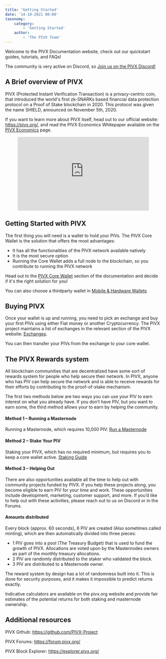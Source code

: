 ```yaml
---
title: 'Getting Started'
date: '14-10-2021 00:00'
taxonomy:
    category:
        - 'Getting Started'
    author:
        - 'The PIVX Team'
---
```


Welcome to the PIVX Documentation website, check out our quickstart guides, tutorials, and FAQs!

The community is very active on Discord, so [Join us on the PIVX Discord!](https://discord.pivx.org/)

## A Brief overview of PIVX

PIVX (Protected Instant Verification Transaction) is a privacy-centric coin, that introduced the world's first zk-SNARKs based financial data protection protocol on a Proof of Stake blockchain in 2020. This protocol was given the name SHIELD, announced on November 5th, 2020.

If you want to learn more about PIVX itself, head out to our official website: https://pivx.org/, and read the PIVX Economics Whitepaper available on the [PIVX Economics](https://pivx.org/economics?target=_blank) page.

<center>
<iframe width="424" height="238" src="https://www.youtube.com/embed/bS0949CgF_Q" title="YouTube video player" frameborder="0" allow="accelerometer; autoplay; clipboard-write; encrypted-media; gyroscope; picture-in-picture" allowfullscreen></iframe>
</center>

## Getting Started with PIVX

The first thing you will need is a wallet to hold your PIVs. The PIVX Core Wallet is the solution that offers the most advantages:
* It has all the functionalities of the PIVX network available natively
* It is the most secure option
* Running the Core Wallet adds a full node to the blockchain, so you contribute to running the PIVX network

Head out to the [PIVX Core Wallet](/pivx-core-wallet) section of the documentation and decide if it's the right solution for you!

You can also choose a thirdparty wallet in [Mobile & Hardware Wallets](/mobile-hardware-wallets)

## Buying PIVX

Once your wallet is up and running, you need to pick an exchange and buy your first PIVs using either Fiat money or another Cryptocurrency. The PIVX project maintains a list of exchanges in the relevant section of the PIVX website: [Exchanges](https://pivx.org/exchanges).

You can then transfer your PIVs from the exchange to your core wallet.

## The PIVX Rewards system

All blockchain communities that are decentralized have some sort of rewards system for people who help secure their network.
In PIVX, anyone who has PIV can help secure the network and is able to receive rewards for their efforts by contributing to the proof-of-stake mechanism.

The first two methods below are two ways you can use your PIV to earn interest on what you already have. If you don’t have PIV, but you want to earn some, the third method allows your to earn by helping the community.

#### Method 1 – Running a Masternode
Running a Masternode, which requires 10,000 PIV. [Run a Masternode](/masternodes-and-governance)

#### Method 2 – Stake Your PIV
Staking your PIVX, which has no required minimum, but requires you to keep a core wallet active. [Staking Guide](/staking)

#### Method 3 – Helping Out
There are also opportunities available all the time to help out with community projects funded by PIVX. If you help these projects along, you become eligible to earn PIV for your time and work. These opportunities include development, marketing, customer support, and more. If you’d like to help out with these activities, please reach out to us on Discord or in the Forums.

#### Amounts distributed
Every block (approx. 60 seconds), 6 PIV are created (Also sometimes called minting), which are then automatically divided into three pieces:
* 1 PIV goes into a pool (The Treasury Budget) that is used to fund the growth of PIVX. Allocations are voted upon by the Masternodes owners as part of the monthly treasury allocations.
* 2 PIV are randomly distributed to the staker who validated the block.
* 3 PIV are distributed to a Masternode owner.

The reward system by design has a lot of randomness built into it. This is done for security purposes, and it makes it impossible to predict returns exactly.

Indicative calculators are available on the pivx.org website and provide fair estimates of the potential returns for both staking and masternode ownership.

## Additional resources
PIVX Github: https://github.com/PIVX-Project

PIVX Forums: https://forum.pivx.org/

PIVX Block Explorer: https://explorer.pivx.org/
